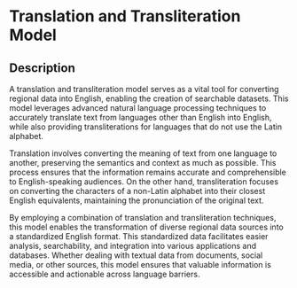 # Translation and Transliteration Model

## Description

A translation and transliteration model serves as a vital tool for converting regional data into English, enabling the creation of searchable datasets. This model leverages advanced natural language processing techniques to accurately translate text from languages other than English into English, while also providing transliterations for languages that do not use the Latin alphabet.

Translation involves converting the meaning of text from one language to another, preserving the semantics and context as much as possible. This process ensures that the information remains accurate and comprehensible to English-speaking audiences. On the other hand, transliteration focuses on converting the characters of a non-Latin alphabet into their closest English equivalents, maintaining the pronunciation of the original text.

By employing a combination of translation and transliteration techniques, this model enables the transformation of diverse regional data sources into a standardized English format. This standardized data facilitates easier analysis, searchability, and integration into various applications and databases. Whether dealing with textual data from documents, social media, or other sources, this model ensures that valuable information is accessible and actionable across language barriers.
